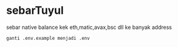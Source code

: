 # sebarTuyul
sebar native balance kek eth,matic,avax,bsc dll ke banyak address

``
ganti .env.example menjadi .env
``

